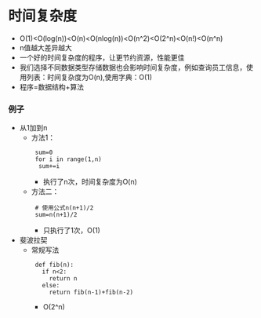 # 时间复杂度
* O(1)<O(log(n))<O(n)<O(nlog(n))<O(n^2)<O(2^n)<O(n!)<O(n^n)
* n值越大差异越大
* 一个好的时间复杂度的程序，让更节约资源，性能更佳
* 我们选择不同数据类型存储数据也会影响时间复杂度，例如查询员工信息，使用列表：时间复杂度为O(n),使用字典：O(1)
* 程序=数据结构+算法
### 例子
* 从1加到n
  * 方法1：
    ```
     sum=0
     for i in range(1,n)
      sum+=i
    ```
    * 执行了n次，时间复杂度为O(n)
  * 方法二：
    ```
     # 使用公式n(n+1)/2
     sum=n(n+1)/2
    ```
    * 只执行了1次，O(1)
* 斐波拉契
  * 常规写法
    ```
     def fib(n):
       if n<2:
         return n
       else:
         return fib(n-1)+fib(n-2)
    ```
    * O(2^n)
